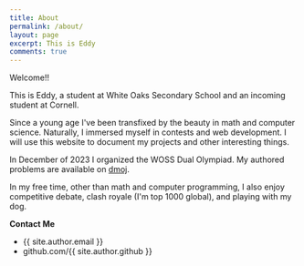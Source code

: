 ```yaml
---
title: About
permalink: /about/
layout: page
excerpt: This is Eddy
comments: true
---
```


Welcome!!

This is Eddy, a student at White Oaks Secondary School and an incoming student at Cornell. 

Since a young age I've been transfixed by the beauty in math and computer science. Naturally, I immersed myself in contests and web development. I will use this website to document my projects and other interesting things.

In December of 2023 I organized the WOSS Dual Olympiad. My authored problems are available on [dmoj](dmoj.ca/user/404/solved). 

In my free time, other than math and computer programming, I also enjoy competitive debate, clash royale (I'm top 1000 global), and playing with my dog.

**Contact Me**
- {{ site.author.email }}
- github.com/{{ site.author.github }}
